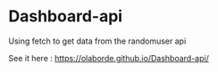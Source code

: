 # Dashboard-api

Using fetch to get data from the randomuser api

See it here : https://olaborde.github.io/Dashboard-api/
